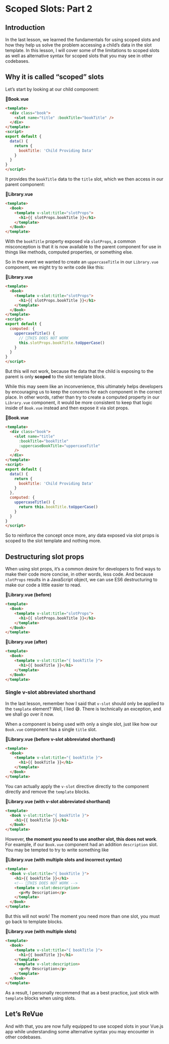 # Scoped Slots: Part 2

## Introduction

In the last lesson, we learned the fundamentals for using scoped slots and how they help us solve the problem accessing a child’s data in the slot template. In this lesson, I will cover some of the limitations to scoped slots as well as alternative syntax for scoped slots that you may see in other codebases.

## Why it is called “scoped” slots

Let’s start by looking at our child component:

**📄Book.vue**

```html
<template>
  <div class="book">
    <slot name="title" :bookTitle="bookTitle" />
  </div>
</template>
<script>
export default {
  data() {
    return {
      bookTitle: 'Child Providing Data'
    }
  }
}
</script>
```

It provides the `bookTitle` data to the `title` slot, which we then access in our parent component:

📄**Library.vue**

```html
<template>
  <Book>
    <template v-slot:title="slotProps">
      <h1>{{ slotProps.bookTitle }}</h1>
    </template>
  </Book>
</template>
```

With the `bookTitle` property exposed via `slotProps`, a common misconception is that it is now available to the parent component for use in things like methods, computed properties, or something else.

So in the event we wanted to create an `uppercaseTitle` in our `Library.vue` component, we might try to write code like this:

📄**Library.vue**

```html
<template>
  <Book>
    <template v-slot:title="slotProps">
      <h1>{{ slotProps.bookTitle }}</h1>
    </template>
  </Book>
</template>
<script>
export default {
  computed: {
    uppercaseTitle() {
      // 🛑THIS DOES NOT WORK
      this.slotProps.bookTitle.toUpperCase()
    }
  }
}
</script>
```

But this will not work, because the data that the child is exposing to the parent is only **scoped** to the slot template block.

While this may seem like an inconvenience, this ultimately helps developers by encouraging us to keep the concerns for each component in the correct place. In other words, rather than try to create a computed property in our `Library.vue` component, it would be more consistent to keep that logic inside of `Book.vue` instead and then expose it via slot props.

**📄Book.vue**

```html
<template>
  <div class="book">
    <slot name="title" 
      :bookTitle="bookTitle" 
      :uppercaseBookTitle="uppercaseTitle"
    />
  </div>
</template>
<script>
export default {
  data() {
    return {
      bookTitle: 'Child Providing Data'
    }
  },
  computed: {
    uppercaseTitle() {
      return this.bookTitle.toUpperCase()
    }
  }
}
</script>
```

So to reinforce the concept once more, any data exposed via slot props is scoped to the slot template and nothing more.

## Destructuring slot props

When using slot props, it’s a common desire for developers to find ways to make their code more concise, in other words, less code. And because `slotProps` results in a JavaScript object, we can use ES6 destructuring to make our code a little easier to read.

📄**Library.vue (before)**

```html
<template>
  <Book>
    <template v-slot:title="slotProps">
      <h1>{{ slotProps.bookTitle }}</h1>
    </template>
  </Book>
</template>
```

📄**Library.vue (after)**

```html
<template>
  <Book>
    <template v-slot:title="{ bookTitle }">
      <h1>{{ bookTitle }}</h1>
    </template>
  </Book>
</template>
```

### Single v-slot abbreviated shorthand

In the last lesson, remember how I said that `v-slot` should only be applied to the `template` element? Well, I lied 😅. There is technically an exception, and we shall go over it now.

When a component is being used with only a single slot, just like how our `Book.vue` component has a single `title` slot.

📄**Library.vue (before v-slot abbreviated shorthand)**

```html
<template>
  <Book>
    <template v-slot:title="{ bookTitle }">
      <h1>{{ bookTitle }}</h1>
    </template>
  </Book>
</template>
```

You can actually apply the `v-slot` directive directly to the component directly and remove the `template` blocks.

📄**Library.vue (with v-slot abbreviated shorthand)**

```html
<template>
  <Book v-slot:title="{ bookTitle }">
    <h1>{{ bookTitle }}</h1>
  </Book>
</template>
```

However, **the moment you need to use another slot, this does not work**. For example, if our `Book.vue` component had an addition `description` slot. You may be tempted to try to write something like

**📄Library.vue (with multiple slots and incorrect syntax)**

```html
<template>
  <Book v-slot:title="{ bookTitle }">
    <h1>{{ bookTitle }}</h1>    
    <!-- 🛑THIS DOES NOT WORK -->
    <template v-slot:description>
      <p>My Description</p>
    </template>
  </Book>
</template>
```

But this will not work! The moment you need more than one slot, you must go back to template blocks.

**📄Library.vue (with multiple slots)**

```html
<template>
  <Book>
    <template v-slot:title="{ bookTitle }">
      <h1>{{ bookTitle }}</h1>
    </template>
    <template v-slot:description>
      <p>My Description</p>
    </template>
  </Book>
</template>
```

As a result, I personally recommend that as a best practice, just stick with `template` blocks when using slots.

## Let’s ReVue

And with that, you are now fully equipped to use scoped slots in your Vue.js app while understanding some alternative syntax you may encounter in other codebases.